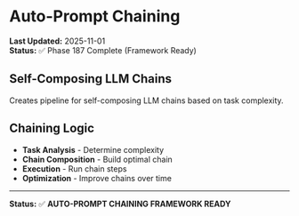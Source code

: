 # Auto-Prompt Chaining

**Last Updated:** 2025-11-01  
**Status:** ✅ Phase 187 Complete (Framework Ready)

## Self-Composing LLM Chains

Creates pipeline for self-composing LLM chains based on task complexity.

## Chaining Logic

- **Task Analysis** - Determine complexity
- **Chain Composition** - Build optimal chain
- **Execution** - Run chain steps
- **Optimization** - Improve chains over time

---

**Status:** ✅ **AUTO-PROMPT CHAINING FRAMEWORK READY**
